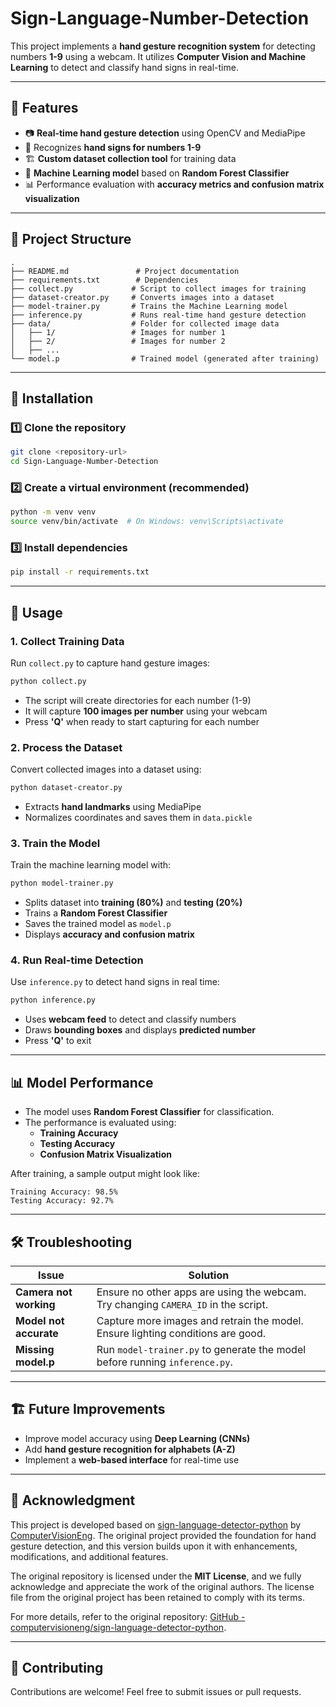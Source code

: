 # Sign-Language-Number-Detection

This project implements a **hand gesture recognition system** for detecting numbers **1-9** using a webcam. It utilizes **Computer Vision and Machine Learning** to detect and classify hand signs in real-time.

---

## 📌 Features
- 📷 **Real-time hand gesture detection** using OpenCV and MediaPipe
- 🔢 Recognizes **hand signs for numbers 1-9**
- 🏗 **Custom dataset collection tool** for training data
- 🎯 **Machine Learning model** based on **Random Forest Classifier**
- 📊 Performance evaluation with **accuracy metrics and confusion matrix visualization**

---

## 📂 Project Structure
```
.
├── README.md               # Project documentation
├── requirements.txt        # Dependencies
├── collect.py             # Script to collect images for training
├── dataset-creator.py     # Converts images into a dataset
├── model-trainer.py       # Trains the Machine Learning model
├── inference.py           # Runs real-time hand gesture detection
├── data/                  # Folder for collected image data
│   ├── 1/                 # Images for number 1
│   ├── 2/                 # Images for number 2
│   ├── ...
└── model.p                # Trained model (generated after training)
```

---

## 🚀 Installation
### 1️⃣ **Clone the repository**
```bash
git clone <repository-url>
cd Sign-Language-Number-Detection
```

### 2️⃣ **Create a virtual environment (recommended)**
```bash
python -m venv venv
source venv/bin/activate  # On Windows: venv\Scripts\activate
```

### 3️⃣ **Install dependencies**
```bash
pip install -r requirements.txt
```

---

## 📝 Usage
### **1. Collect Training Data**
Run `collect.py` to capture hand gesture images:
```bash
python collect.py
```
- The script will create directories for each number (1-9)
- It will capture **100 images per number** using your webcam
- Press **'Q'** when ready to start capturing for each number

### **2. Process the Dataset**
Convert collected images into a dataset using:
```bash
python dataset-creator.py
```
- Extracts **hand landmarks** using MediaPipe
- Normalizes coordinates and saves them in `data.pickle`

### **3. Train the Model**
Train the machine learning model with:
```bash
python model-trainer.py
```
- Splits dataset into **training (80%)** and **testing (20%)**
- Trains a **Random Forest Classifier**
- Saves the trained model as `model.p`
- Displays **accuracy and confusion matrix**

### **4. Run Real-time Detection**
Use `inference.py` to detect hand signs in real time:
```bash
python inference.py
```
- Uses **webcam feed** to detect and classify numbers
- Draws **bounding boxes** and displays **predicted number**
- Press **'Q'** to exit

---

## 📊 Model Performance
- The model uses **Random Forest Classifier** for classification.
- The performance is evaluated using:
  - **Training Accuracy**
  - **Testing Accuracy**
  - **Confusion Matrix Visualization**

After training, a sample output might look like:
```
Training Accuracy: 98.5%
Testing Accuracy: 92.7%
```

---

## 🛠 Troubleshooting
| Issue                 | Solution |
|----------------------|----------|
| **Camera not working** | Ensure no other apps are using the webcam. Try changing `CAMERA_ID` in the script. |
| **Model not accurate** | Capture more images and retrain the model. Ensure lighting conditions are good. |
| **Missing model.p** | Run `model-trainer.py` to generate the model before running `inference.py`. |

---

## 🏗 Future Improvements
- Improve model accuracy using **Deep Learning (CNNs)**
- Add **hand gesture recognition for alphabets (A-Z)**
- Implement a **web-based interface** for real-time use

---

## 📜 Acknowledgment
This project is developed based on [sign-language-detector-python](https://github.com/computervisioneng/sign-language-detector-python) by [ComputerVisionEng](https://github.com/computervisioneng). The original project provided the foundation for hand gesture detection, and this version builds upon it with enhancements, modifications, and additional features.

The original repository is licensed under the **MIT License**, and we fully acknowledge and appreciate the work of the original authors. The license file from the original project has been retained to comply with its terms.

For more details, refer to the original repository: [GitHub - computervisioneng/sign-language-detector-python](https://github.com/computervisioneng/sign-language-detector-python).

---

## 🤝 Contributing
Contributions are welcome! Feel free to submit issues or pull requests.



